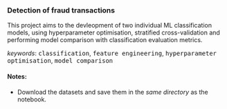 ### Detection of fraud transactions

This project aims to the devleopment of two individual ML classification models, using hyperparameter optimisation,
stratified cross-validation and performing model comparison with classification evaluation metrics. 


_keywords_: <kbd>classification</kbd>, <kbd>feature engineering</kbd>, <kbd>hyperparameter optimisation</kbd>, 
<kbd>model comparison</kbd>

#### Notes:
- Download the datasets and save them in the _same directory_ as the notebook.
